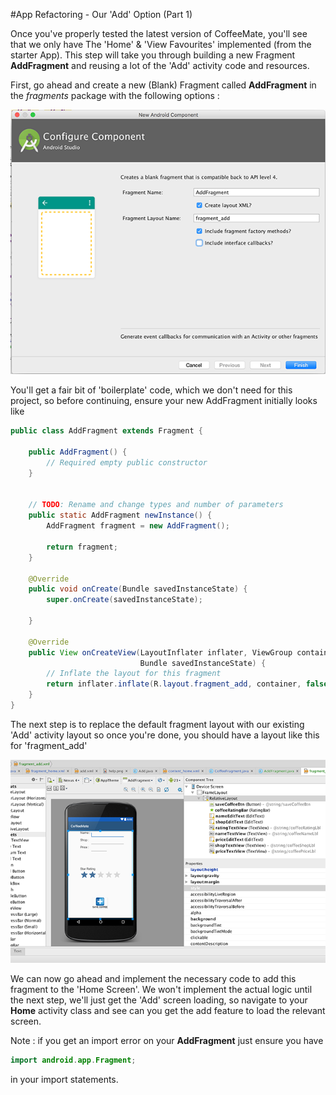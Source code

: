 #App Refactoring - Our 'Add' Option (Part 1)

Once you've properly tested the latest version of CoffeeMate, you'll see that we only have The 'Home' & 'View Favourites' implemented (from the starter App). This step will take you through building a new Fragment <b>AddFragment</b> and reusing a lot of the 'Add' activity code and resources. 

First, go ahead and create a new (Blank) Fragment called <b>AddFragment</b> in the <i>fragments</i> package with the following options :

 ![](../img/lab502.png)

You'll get a fair bit of 'boilerplate' code, which we don't need for this project, so before continuing, ensure your new AddFragment initially looks like

~~~java
public class AddFragment extends Fragment {

    public AddFragment() {
        // Required empty public constructor
    }


    // TODO: Rename and change types and number of parameters
    public static AddFragment newInstance() {
        AddFragment fragment = new AddFragment();

        return fragment;
    }

    @Override
    public void onCreate(Bundle savedInstanceState) {
        super.onCreate(savedInstanceState);
     
    }

    @Override
    public View onCreateView(LayoutInflater inflater, ViewGroup container,
                             Bundle savedInstanceState) {
        // Inflate the layout for this fragment
        return inflater.inflate(R.layout.fragment_add, container, false);
    }
}
~~~

The next step is to replace the default fragment layout with our existing 'Add' activity layout so once you're done, you should have a layout like this for 'fragment_add'

 ![](../img/lab503.png)
 
 We can now go ahead and implement the necessary code to add this fragment to the 'Home Screen'. We won't implement the actual logic until the next step, we'll just get the 'Add' screen loading, so navigate to your <b>Home</b> activity class and see can you get the add feature to load the relevant screen.
 
 Note : if you get an import error on your <b>AddFragment</b> just ensure you have
 
 ~~~java
 import android.app.Fragment;
 ~~~
 
 in your import statements.
 
 
 
 